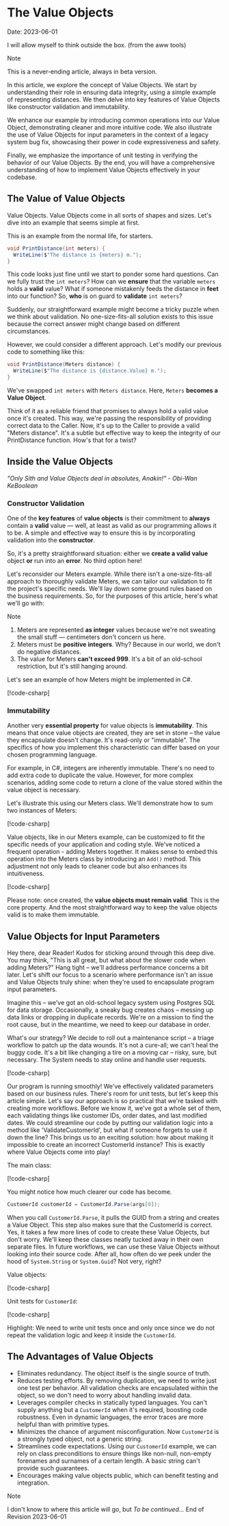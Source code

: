 # The Value Objects
Date: 2023-06-01

I will allow myself to think outside the box. (from the aww tools)



> [!NOTE]
>
> This is a never-ending article, always in beta version.



In this article, we explore the concept of Value Objects. We start by understanding their role in ensuring data integrity, using a simple example of representing distances. We then delve into key features of Value Objects like constructor validation and immutability.

We enhance our example by introducing common operations into our Value Object, demonstrating cleaner and more intuitive code. We also illustrate the use of Value Objects for input parameters in the context of a legacy system bug fix, showcasing their power in code expressiveness and safety.

Finally, we emphasize the importance of unit testing in verifying the behavior of our Value Objects. By the end, you will have a comprehensive understanding of how to implement Value Objects effectively in your codebase.



## The Value of Value Objects

Value Objects. Value Objects come in all sorts of shapes and sizes. Let's dive into an example that seems simple at first.

This is an example from the normal life, for starters. 

```csharp
void PrintDistance(int meters) {
  WriteLine($"The distance is {meters} m.");
}
```
This code looks just fine until we start to ponder some hard questions. Can we fully trust the `int meters`? How can we **ensure** that the variable `meters` holds a **valid** value? What if someone mistakenly feeds the distance in **feet** into our function? So, **who** is on guard to **validate** `int meters`?

Suddenly, our straightforward example might become a tricky puzzle when we think about validation. No one-size-fits-all solution exists to this issue because the correct answer might change based on different circumstances.

However, we could consider a different approach. Let's modify our previous code to something like this:

```cs
void PrintDistance(Meters distance) {
  WriteLine($"The distance is {distance.Value} m.");
}
```

We've swapped `int meters` with `Meters distance`. Here, `Meters` **becomes a Value Object**. 

Think of it as a reliable friend that promises to always hold a valid value once it's created. This way, we're passing the responsibility of providing correct data to the Caller. Now, it's up to the Caller to provide a valid "Meters distance". It's a subtle but effective way to keep the integrity of our PrintDistance function. How's that for a twist?



## Inside the Value Objects

*"Only Sith and Value Objects deal in absolutes, Anakin!" - Obi-Wan KeBoolean*



### Constructor Validation

One of the **key features** of **value objects** is their commitment to **always** contain a **valid** value — well, at least as valid as our programming allows it to be. A simple and effective way to ensure this is by incorporating validation into the **constructor**. 

So, it's a pretty straightforward situation: either we **create a valid value** object **or** run into an **error**. No third option here!



Let's reconsider our Meters example. While there isn't a one-size-fits-all approach to thoroughly validate Meters, we can tailor our validation to fit the project's specific needs. We'll lay down some ground rules based on the business requirements. So, for the purposes of this article, here's what we'll go with:

> [!NOTE]
> 1. Meters are represented **as integer** values because we're not sweating the small stuff — centimeters don't concern us here.
> 2. Meters must be **positive integers**. Why? Because in our world, we don't do negative distances.
> 3. The value for Meters **can't exceed 999**. It's a bit of an old-school restriction, but it's still hanging around.



Let's see an example of how Meters might be implemented in C#.

[!code-csharp[](2023-06-01-the-value-objects.assets/code-snippets/10__Meters.cs)]



### Immutability

Another very **essential property** for value objects is **immutability**. This means that once value objects are created, they are set in stone – the value they encapsulate doesn't change. It's read-only or "immutable". The specifics of how you implement this characteristic can differ based on your chosen programming language.

For example, in C#, integers are inherently immutable. There's no need to add extra code to duplicate the value. However, for more complex scenarios, adding some code to return a clone of the value stored within the value object is necessary.

Let's illustrate this using our Meters class. We'll demonstrate how to sum two instances of Meters:

[!code-csharp[](2023-06-01-the-value-objects.assets/code-snippets/20_Add_Meters.cs)]

Value objects, like in our Meters example, can be customized to fit the specific needs of your application and coding style. We've noticed a frequent operation - adding Meters together. It makes sense to embed this operation into the Meters class by introducing an `Add()` method. This adjustment not only leads to cleaner code but also enhances its intuitiveness.

[!code-csharp[](2023-06-01-the-value-objects.assets/code-snippets/30_Add_Meters_Method.cs)]

Please note: once created, the **value objects must remain valid**. This is the core property. And the most straightforward way to keep the value objects valid is to make them immutable.



## Value Objects for Input Parameters

Hey there, dear Reader! Kudos for sticking around through this deep dive. You may think, "This is all great, but what about the slower code when adding Meters?" Hang tight – we'll address performance concerns a bit later. Let's shift our focus to a scenario where performance isn't an issue and Value Objects truly shine: when they're used to encapsulate program input parameters.

Imagine this – we've got an old-school legacy system using Postgres SQL for data storage. Occasionally, a sneaky bug creates chaos – messing up data links or dropping in duplicate records. We're on a mission to find the root cause, but in the meantime, we need to keep our database in order.

What's our strategy? We decide to roll out a maintenance script – a triage workflow to patch up the data wounds. It's not a cure-all; we can't heal the buggy code. It's a bit like changing a tire on a moving car – risky, sure, but necessary. The System needs to stay online and handle user requests.

[!code-csharp[](2023-06-01-the-value-objects.assets/code-snippets/40_workflow.cs)]

Our program is running smoothly! We've effectively validated parameters based on our business rules. There's room for unit tests, but let's keep this article simple.
Let's say our approach is so practical that we're tasked with creating more workflows. Before we know it, we've got a whole set of them, each validating things like customer IDs, order dates, and last modified dates. We could streamline our code by putting our validation logic into a method like 'ValidateCustomerId', but what if someone forgets to use it down the line?
This brings us to an exciting solution: how about making it impossible to create an incorrect CustomerId instance? This is exactly where Value Objects come into play!

The main class:

[!code-csharp[](2023-06-01-the-value-objects.assets/code-snippets/50_MainClass.cs)]

You might notice how much clearer our code has become.

```csharp
CustomerId customerId = CustomerId.Parse(args[0]);
```

When you call `CustomerId.Parse`, it pulls the GUID from a string and creates a Value Object. This step also makes sure that the CustomerId is correct. Yes, it takes a few more lines of code to create these Value Objects, but don't worry. We'll keep these classes neatly tucked away in their own separate files. In future workflows, we can use these Value Objects without looking into their source code. After all, how often do we peek under the hood of `System.String` or `System.Guid`? Not very, right?

Value objects:

[!code-csharp[](2023-06-01-the-value-objects.assets/code-snippets/50_workflow-value-objects.cs)]

Unit tests for `CustomerId`:

[!code-csharp[](2023-06-01-the-value-objects.assets/code-snippets/50_unit-tests.cs)]

Highlight: We need to write unit tests once and only once since we do not repeat the validation logic and keep it inside the `CustomerId`. 



## The Advantages of Value Objects

- Eliminates redundancy. The object itself is the single source of truth.
- Reduces testing efforts. By removing duplication, we need to write just one test per behavior. All validation checks are encapsulated within the object, so we don't need to worry about handling invalid data.
- Leverages compiler checks in statically typed languages. You can't supply anything but a `CustomerId` when it's required, boosting code robustness. Even in dynamic languages, the error traces are more helpful than with primitive types.
- Minimizes the chance of argument misconfiguration. Now `CustomerId` is a strongly typed object, not a generic string.
- Streamlines code expectations. Using our `CustomerId` example, we can rely on class preconditions to ensure things like non-null, non-empty forenames and surnames of a certain length. A basic string can't provide such guarantees.
- Encourages making value objects public, which can benefit testing and integration.



> [!NOTE]
>  I don't know to where this article will go, but 
> *To be continued...* 
> End of Revision 2023-06-01
